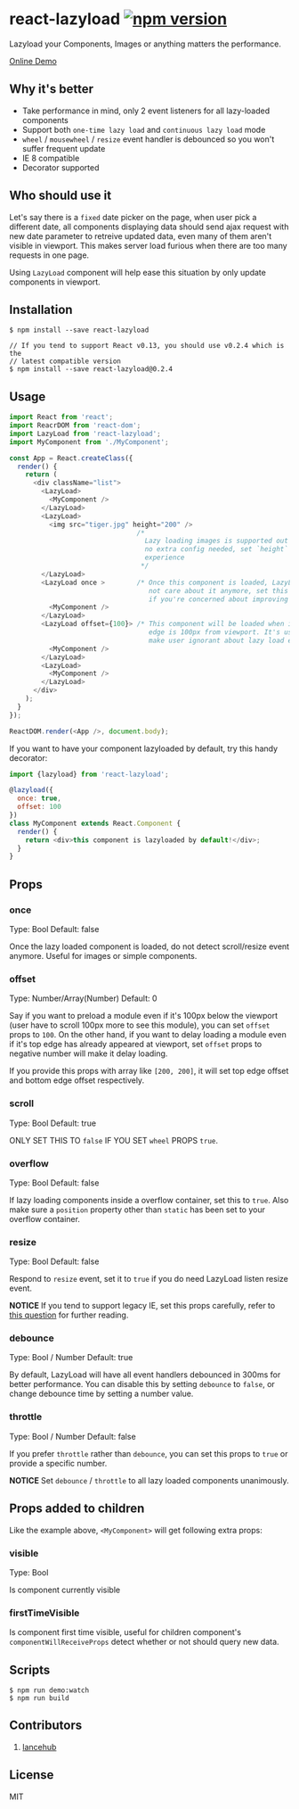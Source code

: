 # react-lazyload [![npm version](https://badge.fury.io/js/react-lazyload.svg)](http://badge.fury.io/js/react-lazyload)

Lazyload your Components, Images or anything matters the performance.

[Online Demo](//jasonslyvia.github.io/react-lazyload/examples/)

## Why it's better

 - Take performance in mind, only 2 event listeners for all lazy-loaded components
 - Support both `one-time lazy load` and `continuous lazy load` mode
 - `wheel` / `mousewheel` / `resize` event handler is debounced so you won't suffer frequent update
 - IE 8 compatible
 - Decorator supported

## Who should use it

Let's say there is a `fixed` date picker on the page, when user pick a different date, all components displaying data should send ajax request with new date parameter to retreive updated data, even many of them aren't visible in viewport. This makes server load furious when there are too many requests in one page.

Using `LazyLoad` component will help ease this situation by only update components in viewport.

## Installation

```
$ npm install --save react-lazyload

// If you tend to support React v0.13, you should use v0.2.4 which is the
// latest compatible version
$ npm install --save react-lazyload@0.2.4
```

## Usage

```javascript
import React from 'react';
import ReacrDOM from 'react-dom';
import LazyLoad from 'react-lazyload';
import MyComponent from './MyComponent';

const App = React.createClass({
  render() {
    return (
      <div className="list">
        <LazyLoad>
          <MyComponent />
        </LazyLoad>
        <LazyLoad>
          <img src="tiger.jpg" height="200" />
                                /*
                                  Lazy loading images is supported out of box,
                                  no extra config needed, set `height` for better
                                  experience
                                 */
        </LazyLoad>
        <LazyLoad once >        /* Once this component is loaded, LazyLoad will
                                   not care about it anymore, set this to `true`
                                   if you're concerned about improving performance */
          <MyComponent />
        </LazyLoad>
        <LazyLoad offset={100}> /* This component will be loaded when it's top
                                   edge is 100px from viewport. It's useful to
                                   make user ignorant about lazy load effect. */
          <MyComponent />
        </LazyLoad>
        <LazyLoad>
          <MyComponent />
        </LazyLoad>
      </div>
    );
  }
});

ReactDOM.render(<App />, document.body);
```

If you want to have your component lazyloaded by default, try this handy decorator:

```javascript
import {lazyload} from 'react-lazyload';

@lazyload({
  once: true,
  offset: 100
})
class MyComponent extends React.Component {
  render() {
    return <div>this component is lazyloaded by default!</div>;
  }
}
```

## Props

### once

Type: Bool Default: false

Once the lazy loaded component is loaded, do not detect scroll/resize event anymore. Useful for images or simple components.

### offset

Type: Number/Array(Number) Default: 0

Say if you want to preload a module even if it's 100px below the viewport (user have to scroll 100px more to see this module), you can set `offset` props to `100`. On the other hand, if you want to delay loading a module even if it's top edge has already appeared at viewport, set `offset` props to negative number will make it delay loading.

If you provide this props with array like `[200, 200]`, it will set top edge offset and bottom edge offset respectively.

### scroll

Type: Bool Default: true

ONLY SET THIS TO `false` IF YOU SET `wheel` PROPS `true`.

### overflow

Type: Bool Default: false

If lazy loading components inside a overflow container, set this to `true`. Also make sure a `position` property other than `static` has been set to your overflow container.

### resize

Type: Bool Default: false

Respond to `resize` event, set it to `true` if you do need LazyLoad listen resize event.

**NOTICE** If you tend to support legacy IE, set this props carefully, refer to [this question](http://stackoverflow.com/questions/1852751/window-resize-event-firing-in-internet-explorer) for further reading.

### debounce

Type: Bool / Number Default: true

By default, LazyLoad will have all event handlers debounced in 300ms for better performance. You can disable this by setting `debounce` to `false`, or change debounce time by setting a number value.

### throttle

Type: Bool / Number Default: false

If you prefer `throttle` rather than `debounce`, you can set this props to `true` or provide a specific number.

**NOTICE** Set `debounce` / `throttle` to all lazy loaded components unanimously.


## Props added to children

Like the example above, `<MyComponent>` will get following extra props:

### visible

Type: Bool

Is component currently visible

### firstTimeVisible

Is component first time visible, useful for children component's `componentWillReceiveProps` detect whether or not should query new data.

## Scripts

```
$ npm run demo:watch
$ npm run build
```

## Contributors

1. [lancehub](https://github.com/lancehub)


## License

MIT
